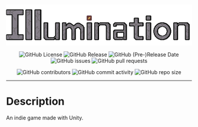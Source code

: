 <p align="center">
 <img src="https://github.com/mrmagic2020/Illumination/blob/main/Assets/Arts/Sprites/Game%20Title.png">
</p>

<div align="center">
 
![GitHub License](https://img.shields.io/github/license/mrmagic2020/Illumination?style=flat-square)
![GitHub Release](https://img.shields.io/github/v/release/mrmagic2020/Illumination?include_prereleases&sort=semver&display_name=release&style=flat-square)
![GitHub (Pre-)Release Date](https://img.shields.io/github/release-date-pre/mrmagic2020/Illumination?style=flat-square&label=latest%20pre-release)
![GitHub issues](https://img.shields.io/github/issues/mrmagic2020/Illumination?style=flat-square)
![GitHub pull requests](https://img.shields.io/github/issues-pr/mrmagic2020/Illumination?style=flat-square)

![GitHub contributors](https://img.shields.io/github/contributors/mrmagic2020/Illumination?style=flat-square)
![GitHub commit activity](https://img.shields.io/github/commit-activity/t/mrmagic2020/Illumination?style=flat-square&label=total%20commits)
![GitHub repo size](https://img.shields.io/github/repo-size/mrmagic2020/Illumination?style=flat-square)

</div>

---

# Description
 An indie game made with Unity.
